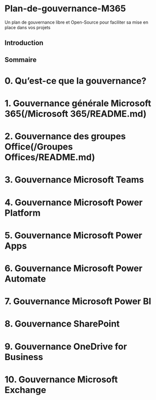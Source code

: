 # Plan-de-gouvernance-M365
Un plan de gouvernance libre et Open-Source pour faciliter sa mise en place dans vos projets

## Introduction

## Sommaire




# 0. Qu’est-ce que la gouvernance?

# 1. Gouvernance générale Microsoft 365(/Microsoft 365/README.md)

# 2. Gouvernance des groupes Office(/Groupes Offices/README.md)

# 3. Gouvernance Microsoft Teams

# 4. Gouvernance Microsoft Power Platform

# 5. Gouvernance Microsoft Power Apps

# 6. Gouvernance Microsoft Power Automate

# 7. Gouvernance Microsoft Power BI

# 8. Gouvernance SharePoint

# 9. Gouvernance OneDrive for Business

# 10. Gouvernance Microsoft Exchange

